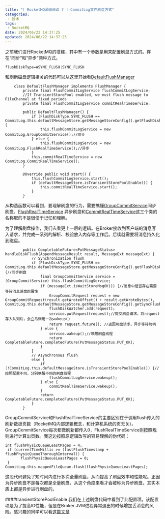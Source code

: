```yaml
---
title: "[ RocketMQ源码阅读 7 ] CommitLog文件刷盘方式"
categories: 
 - 技术
tags:
 - RocketMQ
date: 2024/06/22 14:37:25
updated: 2024/06/22 14:37:25
---
```

之前我们进行RocketMQ的搭建，其中有一个参数是用来配置刷盘方式的。存在“同步”和“异步”两种方式。
```
flushDiskType=ASYNC_FLUSH|SYNC_FLUSH
```
和刷新磁盘逻辑相关的代码可以从这里开始看[DefaultFlushManager](https://github.com/apache/rocketmq/blob/1a681bdf9b5c5ab0be446d6394c0cac8768f45d9/store/src/main/java/org/apache/rocketmq/store/CommitLog.java#L1919)
```
    class DefaultFlushManager implements FlushManager {
        private final FlushCommitLogService flushCommitLogService;
        //If TransientStorePool enabled, we must flush message to FileChannel at fixed periods
        private final FlushCommitLogService commitRealTimeService;

        public DefaultFlushManager() {
            if (FlushDiskType.SYNC_FLUSH == CommitLog.this.defaultMessageStore.getMessageStoreConfig().getFlushDiskType()) {
                this.flushCommitLogService = new CommitLog.GroupCommitService();//同步
            } else {
                this.flushCommitLogService = new CommitLog.FlushRealTimeService();//异步
            }
            this.commitRealTimeService = new CommitLog.CommitRealTimeService();
        }

        @Override public void start() {
            this.flushCommitLogService.start();
            if (defaultMessageStore.isTransientStorePoolEnable()) {
                this.commitRealTimeService.start();
            }
        }
```
从构造函数可以看到，要理解刷盘的行为，需要搞懂[GroupCommitService](https://github.com/apache/rocketmq/blob/1a681bdf9b5c5ab0be446d6394c0cac8768f45d9/store/src/main/java/org/apache/rocketmq/store/CommitLog.java#L1530)同步刷盘，[FlushRealTimeService](https://github.com/apache/rocketmq/blob/1a681bdf9b5c5ab0be446d6394c0cac8768f45d9/store/src/main/java/org/apache/rocketmq/store/CommitLog.java#L1403) 异步刷盘和[CommitRealTimeService](https://github.com/apache/rocketmq/blob/1a681bdf9b5c5ab0be446d6394c0cac8768f45d9/store/src/main/java/org/apache/rocketmq/store/CommitLog.java#L1919)这三个类的名称取的不是很便于记忆和理解。

为了理解刷盘操作，我们去看更上一层的逻辑。在Broker接收到客户端的消息写入请求，并完成一系列的解析、校验放入内存等工作后。后续就需要将消息持久化到磁盘。

```
        public CompletableFuture<PutMessageStatus> handleDiskFlush(AppendMessageResult result, MessageExt messageExt) {
            // Synchronization flush
            if (FlushDiskType.SYNC_FLUSH == CommitLog.this.defaultMessageStore.getMessageStoreConfig().getFlushDiskType()) {//同步刷盘
                final GroupCommitService service = (GroupCommitService) this.flushCommitLogService;
                if (messageExt.isWaitStoreMsgOK()) {//消息中是否存在需要等待消息落盘的属性
                    GroupCommitRequest request = new GroupCommitRequest(result.getWroteOffset() + result.getWroteBytes(), CommitLog.this.defaultMessageStore.getMessageStoreConfig().getSyncFlushTimeout());
                    flushDiskWatcher.add(request);
                    service.putRequest(request);//提交刷盘请求，将request存入队列后，会立马调用一次wakeup()
                    return request.future(); //返回刷盘请求，异步等待句柄
                } else {
                    service.wakeup();//唤醒刷盘线程
                    return CompletableFuture.completedFuture(PutMessageStatus.PUT_OK);
                }
            }
            // Asynchronous flush
            else {
                if (!CommitLog.this.defaultMessageStore.isTransientStorePoolEnable()) {//按照配置不同，分别唤醒不同的刷盘线程
                    flushCommitLogService.wakeup();
                } else {
                    commitRealTimeService.wakeup();
                }
                return CompletableFuture.completedFuture(PutMessageStatus.PUT_OK);
            }
        }
```

GroupCommitService和FlushRealTimeService的主要区别在于调用flush传入的刷新数据页数（RocketMQ内部逻辑概念，和计算机系统的页无关）。GroupCommitService每次都做刷新都传入0，FlushRealTimeService则按照规则进行计算出页数。我这边按照原逻辑改写的容易理解的伪代码：
```
int flushPhysicQueueLeastPages = 4;
 if (currentTimeMillis >= (lastFlushTimestamp + flushPhysicQueueThoroughInterval)) {
       flushPhysicQueueLeastPages = 0;
 } 
CommitLog.this.mappedFileQueue.flush(flushPhysicQueueLeastPages);
```
这段代码避免了短时间内进行多次全量刷盘，从而提高了刷盘效率和性能呢。正因为异步刷盘不是每次都是全量刷盘，从这个角度来看才会被称为异步刷盘，其实本质上都是异步进行刷盘的。

####transientStorePoolEnable
我们在上述刷盘代码中看到了此配置项。该配置项是为了提高IO性能，但是在Broker JVM进程异常退出的时候增加丢消息的风险。感兴趣的同学可以看[这篇文章](https://ke.qq.com/cheese/graphic_21aa45e0bcda48fac9b4b11042342925_0-1.html)